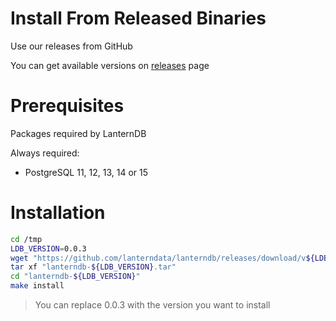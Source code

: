 # Install From Released Binaries

Use our releases from GitHub

You can get available versions on [releases](https://github.com/lanterndata/lanterndb/releases) page

# Prerequisites

Packages required by LanternDB

Always required:

- PostgreSQL 11, 12, 13, 14 or 15

# Installation

```bash
cd /tmp
LDB_VERSION=0.0.3
wget "https://github.com/lanterndata/lanterndb/releases/download/v${LDB_VERSION}/lanterndb-${LDB_VERSION}.tar"
tar xf "lanterndb-${LDB_VERSION}.tar"
cd "lanterndb-${LDB_VERSION}"
make install
```

> You can replace 0.0.3 with the version you want to install
